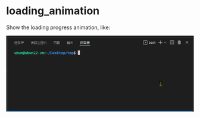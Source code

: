 # loading_animation
Show the loading progress animation,
like:

![gif](https://github.com/yrwang957/loading_animation/blob/main/demo.gif)
